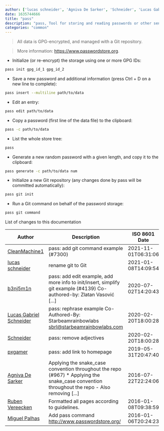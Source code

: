 ```yaml
---
author: ['lucas schneider', 'Agniva De Sarker', 'Schneider', 'Lucas Gabriel Schneider', 'b3nj5m1n', 'pxgamer', 'Miguel Palhas', 'CleanMachine1', 'Ruben Vereecken']
date: 1635744666
title: "pass"
description: "pass, Tool for storing and reading passwords or other sensitive data."
categories: "common"
---
```

> All data is GPG-encrypted, and managed with a Git repository.

> More information: <https://www.passwordstore.org>.

- Initialize (or re-encrypt) the storage using one or more GPG IDs:

```bash
pass init gpg_id_1 gpg_id_2
```

- Save a new password and additional information (press Ctrl + D on a new line to complete):

```bash
pass insert --multiline path/to/data
```

- Edit an entry:

```bash
pass edit path/to/data
```

- Copy a password (first line of the data file) to the clipboard:

```bash
pass -c path/to/data
```

- List the whole store tree:

```bash
pass
```

- Generate a new random password with a given length, and copy it to the clipboard:

```bash
pass generate -c path/to/data num
```

- Initialize a new Git repository (any changes done by pass will be committed automatically):

```bash
pass git init
```

- Run a Git command on behalf of the password storage:

```bash
pass git command
```
List of changes to this documentation


Author | Description | ISO 8601 Date | GitHub link
------|-----|-----|-----
[CleanMachine1](mailto:78213164+CleanMachine1@users.noreply.github.com) | pass: add git command example (#7300) | 2021-11-01T06:31:06 | [39d4e183b663](https://github.com/tldr-pages/tldr/commit/39d4e183b663644b7847fed9a49d09f8ad00a0f9)
[lucas schneider](mailto:casdpa@gmail.com) | rename git to Git | 2021-01-08T14:09:54 | [eef3712fc3a6](https://github.com/tldr-pages/tldr/commit/eef3712fc3a6a3774384b2e4ed934583c8349d75)
[b3nj5m1n](mailto:47924309+b3nj5m1n@users.noreply.github.com) | pass: add edit example, add more info to init/insert, simplify git example (#4139) Co-authored-by: Zlatan Vasović [...] | 2020-07-02T14:20:43 | [6fadfd16a996](https://github.com/tldr-pages/tldr/commit/6fadfd16a996309efd192bb4b1a75b1b97152ddd)
[Lucas Gabriel Schneider](mailto:casdpa@gmail.com) | pass: rephrase example Co-Authored-By: Starbeamrainbowlabs <sbrl@starbeamrainbowlabs.com> | 2020-02-20T18:00:28 | [5012c02228d8](https://github.com/tldr-pages/tldr/commit/5012c02228d8bc49ce993d5e3bc53c95532c277f)
[Schneider](mailto:lucas.schneider@sap.com) | pass: remove adjectives | 2020-02-20T18:00:28 | [5cd2e190369f](https://github.com/tldr-pages/tldr/commit/5cd2e190369fc5ee190b937e15806ee681569ce0)
[pxgamer](mailto:owzie123@gmail.com) | pass: add link to homepage | 2019-05-31T20:47:40 | [5dc717b80781](https://github.com/tldr-pages/tldr/commit/5dc717b80781d801d64e3dceb45d36daa3f471c6)
[Agniva De Sarker](mailto:agnivade@yahoo.co.in) | Applying the snake_case convention throughout the repo (#967) * Applying the snake_case convention throughout the repo - Also removing [...] | 2016-07-22T22:24:06 | [3da76e4150b8](https://github.com/tldr-pages/tldr/commit/3da76e4150b8631fd74aabfcc953cc23731b6bb8)
[Ruben Vereecken](mailto:rubenvereecken@gmail.com) | Formatted all pages according to guidelines. | 2016-01-08T09:38:59 | [066582e8eab5](https://github.com/tldr-pages/tldr/commit/066582e8eab57bce9861cc8d379e158d61f1cc95)
[Miguel Palhas](mailto:mpalhas@gmail.com) | Add pass command http://www.passwordstore.org/ | 2016-01-06T20:24:23 | [6a9e8533dca3](https://github.com/tldr-pages/tldr/commit/6a9e8533dca3c33e4ebcd40fee9ebd6a199a9b2b)

